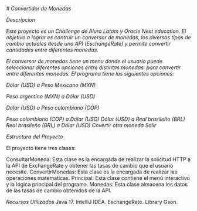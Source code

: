 <em> # *Convertidor de Monedas* </em>

<em> *Descripcion* </em>

<em> Este proyecto es un Challenge de Alura Latam y Oracle Next education. El objetivo a lograr es contruir un conversor de monedas, los diversos tipos de cambio actuales desde una API (EschangeRate) y permite convertir cantidades entre diferentes monedas. </em>

<em> El conversor de monedas tiene un menu donde el usuario puede seleccionar diferentes opciones entre distintas monedas. para convertir entre diferentes monedas. El programa tiene las siguientes opciones:

<em> Dólar (USD) a Peso Mexicano (MXN) </em>

<em> Peso argentino (MXN) a Dólar (USD) </em>

<em> Dólar (USD) a Peso colombiano (COP) </em>

Peso colombiano (COP) a Dólar (USD)
Dólar (USD) a Real brasileño (BRL)
Real brasileño (BRL) a Dólar (USD)
Covertir otra moneda
Salir </em>

<em> *Estructura del Proyecto* </em>

El proyecto tiene tres clases:

ConsultarMoneda: Esta clase es la encargada de realizar la solicitud HTTP a la API de ExchangeRate y obtener las tasas de cambio que el usuario necesite.
ConvertirMonedas: Esta clase es la encargada de realizar las operaciones matematicas.
Principal: Esta clase contiene el menú interactivo y la lógica principal del programa.
Monedas: Esta clase almacena los datos de las tasas de cambio obtenidos de la API.

<em> *Recursos Utilizados* </em>
Java 17.
IntelliJ IDEA.
ExchangeRate.
Library Gson.
